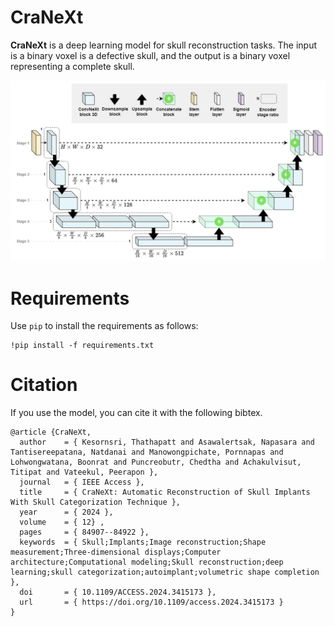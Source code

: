 # CraNeXt

**CraNeXt** is a deep learning model for skull reconstruction tasks. The input is a binary voxel is a defective skull, and the output is a binary voxel representing a complete skull.

<center>
<picture>
  <source media="(prefers-color-scheme: dark)" srcset="assets/architecture-dark.png">
  <img alt="CraNeXt architecture" src="assets/architecture.png">
</picture>
</center>


# Requirements
Use `pip` to install the requirements as follows:
```
!pip install -f requirements.txt
```


# Citation
If you use the model, you can cite it with the following bibtex.
```
@article {CraNeXt,
  author    = { Kesornsri, Thathapatt and Asawalertsak, Napasara and Tantisereepatana, Natdanai and Manowongpichate, Pornnapas and Lohwongwatana, Boonrat and Puncreobutr, Chedtha and Achakulvisut, Titipat and Vateekul, Peerapon },
  journal   = { IEEE Access }, 
  title     = { CraNeXt: Automatic Reconstruction of Skull Implants With Skull Categorization Technique }, 
  year      = { 2024 },
  volume    = { 12} ,
  pages     = { 84907--84922 },
  keywords  = { Skull;Implants;Image reconstruction;Shape measurement;Three-dimensional displays;Computer architecture;Computational modeling;Skull reconstruction;deep learning;skull categorization;autoimplant;volumetric shape completion },
  doi       = { 10.1109/ACCESS.2024.3415173 },
  url       = { https://doi.org/10.1109/access.2024.3415173 }
}
```